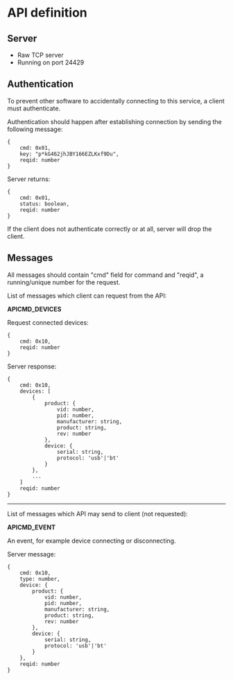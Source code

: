 # API definition

## Server

* Raw TCP server
* Running on port 24429

## Authentication

To prevent other software to accidentally connecting to this service, a client must authenticate.

Authentication should happen after establishing connection by sending the following message:

```
{
    cmd: 0x01,
    key: "p*kG462jhJBY166EZLKxf9Du",
    reqid: number
}
```
Server returns:
```
{
    cmd: 0x01,
    status: boolean,
    reqid: number
}
```
If the client does not authenticate correctly or at all, server will drop the client.

## Messages

All messages should contain "cmd" field for command and "reqid", a running/unique number for the request.

List of messages which client can request from the API:

**APICMD_DEVICES**

Request connected devices:
```
{
    cmd: 0x10,
    reqid: number
}
```
Server response:
```
{
    cmd: 0x10,
    devices: [
        {
            product: {
                vid: number,
                pid: number,
                manufacturer: string,
                product: string,
                rev: number
            },
            device: {
                serial: string,
                protocol: 'usb'|'bt'
            }
        },
        ...
    ]
    reqid: number
}
```

---

List of messages which API may send to client (not requested):

**APICMD_EVENT**

An event, for example device connecting or disconnecting. 

Server message:
```
{
    cmd: 0x10,
    type: number,
    device: {
        product: {
            vid: number,
            pid: number,
            manufacturer: string,
            product: string,
            rev: number
        },
        device: {
            serial: string,
            protocol: 'usb'|'bt'
        }
    },
    reqid: number
}
```

